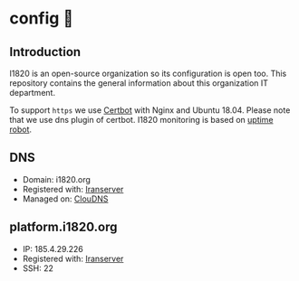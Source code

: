 # config :wrench:
## Introduction
I1820 is an open-source organization so its configuration is open too.
This repository contains the general information about this organization IT department.

To support `https` we use [Certbot](https://certbot.eff.org/docs/using.html#manual) with Nginx and Ubuntu 18.04.
Please note that we use dns plugin of certbot. I1820 monitoring is based on [uptime robot](https://uptimerobot.com).

## DNS
- Domain: i1820.org
- Registered with: [Iranserver](https://iranserver.com)
- Managed on: [ClouDNS](https://asia.cloudns.net)

## platform.i1820.org
- IP: 185.4.29.226
- Registered with: [Iranserver](https://iranserver.com)
- SSH: 22

